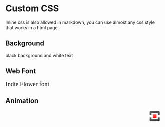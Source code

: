 # Custom CSS

Inline css is also allowed in markdown, you can use almost any css style that works  in a html page.

## Background

black background and white text

<style>
body{
 background:url("hashdown.png");
}
.markdown{
 background: -webkit-linear-gradient(-45deg,  #4c4c4c 0%,#666666 25%,#474747 39%,#111111 60%,#131313 100%);
 background: linear-gradient(135deg,  #4c4c4c 0%,#666666 25%,#474747 39%,#111111 60%,#131313 100%);
 color:white;
}
.markdown h1,.markdown h2,.markdown h3 {
color:white;
}
</style>

## Web Font

<link href='http://fonts.googleapis.com/css?family=Indie+Flower' rel='stylesheet' type='text/css'>

<span style="font-family:'Indie Flower',cursive;font-size:20px">Indie Flower font</span>

## Animation

<style>
#animated
{
position:relative;
background:#AAAAAA;
animation:animated_div 5s infinite;
-webkit-animation:animated_div 5s infinite;
border-radius:5px;
}

@keyframes animated_div
{
0%    {transform: rotate(0deg);left:0px;}
50%   {transform: rotate(0deg);left:500px;}
70%   {transform: rotate(0deg);left:500px;background:#ffffff;}
100%  {transform: rotate(-360deg);left:0px;}
}

@-webkit-keyframes animated_div
{
0%    {-webkit-transform: rotate(0deg);left:0px;}
50%   {-webkit-transform: rotate(0deg);left:500px;}
70%   {-webkit-transform: rotate(0deg);left:500px;background:#ffffff;}
100%  {-webkit-transform: rotate(-360deg);left:0px;}
}

</style>

<img src="hashdown.png" id="animated">
